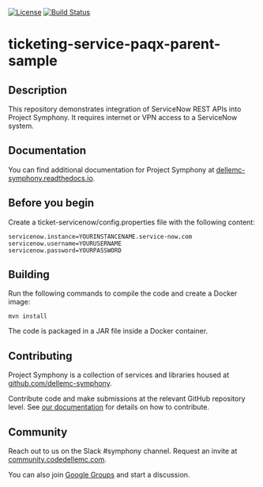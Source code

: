 [![License](https://img.shields.io/badge/License-EPL%201.0-red.svg)](https://opensource.org/licenses/EPL-1.0)
[![Build Status](https://travis-ci.org/dellemc-symphony/ticketing-service-paqx-parent-sample.svg?branch=master)](https://travis-ci.org/dellemc-symphony/ticketing-service-paqx-parent-sample)

# ticketing-service-paqx-parent-sample

## Description
This repository demonstrates integration of ServiceNow REST APIs into Project Symphony. It requires internet or VPN access to a ServiceNow system.
## Documentation
You can find additional documentation for Project Symphony at [dellemc-symphony.readthedocs.io](https://dellemc-symphony.readthedocs.io).
## Before you begin
Create a ticket-servicenow/config.properties file with the following content:  
```
servicenow.instance=YOURINSTANCENAME.service-now.com  
servicenow.username=YOURUSERNAME  
servicenow.password=YOURPASSWORD
```
## Building
Run the following commands to compile the code and create a Docker image:  
  
```
mvn install
```  

The code is packaged in a JAR file inside a Docker container. 

## Contributing
Project Symphony is a collection of services and libraries housed at [github.com/dellemc-symphony](https://github.com/dellemc-symphony).

Contribute code and make submissions at the relevant GitHub repository level. See [our documentation](https://dellemc-symphony.readthedocs.io/en/latest/contributing.html) for details on how to contribute.
## Community
Reach out to us on the Slack #symphony channel. Request an invite at [community.codedellemc.com](http://community.codedellemc.com).

You can also join [Google Groups](https://groups.google.com/d/forum/dellemc-symphony) and start a discussion.
